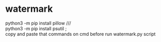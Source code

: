# watermark
python3 -m pip install pillow    ///   
python3 -m pip install psutil     ;     
copy and paste that commands on cmd before run watermark.py script
